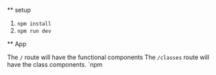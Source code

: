 ** setup

1. `npm install`
2. `npm run dev`

** App

The `/` route will have the functional components
The `/classes` route will have the class components. `npm

